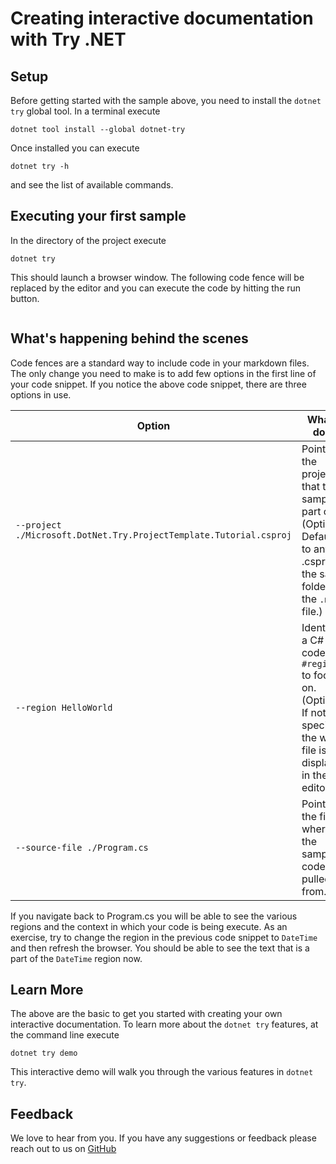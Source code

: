 # Creating interactive documentation with Try .NET

## Setup
Before getting started with the sample above, you need to install the `dotnet try` global tool. In a terminal execute

```console
dotnet tool install --global dotnet-try
```

Once installed you can execute 
```console
dotnet try -h
```
and see the list of available commands.

## Executing your first sample

In the directory of the project execute 
```console
dotnet try
```
This should launch a browser window. The following code fence will be replaced by the editor and you can execute the code by hitting the run button.

```cs --source-file ./Program.cs --project ./Microsoft.DotNet.Try.ProjectTemplate.Tutorial.csproj --region HelloWorld
```

## What's happening behind the scenes

Code fences are a standard way to include code in your markdown files. The only change you need to make is to add few options in the first line of your code snippet. If you notice the above code snippet, there are three options in use.

| Option                                 | What it does                                                                                                                |
|----------------------------------------|-----------------------------------------------------------------------------------------------------------------------------|
| `--project ./Microsoft.DotNet.Try.ProjectTemplate.Tutorial.csproj` | Points to the project that the sample is part of. (Optional. Defaults to any .csproj in the same folder as the `.md` file.) |
| `--region HelloWorld`                        | Identifies a C# code `#region` to focus on. (Optional. If not specified, the whole file is displayed in the editor.)         |
| `--source-file ./Program.cs`  | Points to the file where the sample code is pulled from.  

If you navigate back to Program.cs you will be able to see the various regions and the context in which your code is being execute. As an exercise, try to change the region in the previous code snippet to `DateTime`  and then refresh the browser. You should be able to see the text that is a part of the `DateTime` region now.

## Learn More

The above are the basic to get you started with creating your own interactive documentation. To learn more about the `dotnet try` features, at the command line execute

```console
dotnet try demo
```

This interactive demo will walk you through the various features in `dotnet try`.

## Feedback

We love to hear from you. If you have any suggestions or feedback please reach out to us on [GitHub](https://github.com/dotnet/try)
